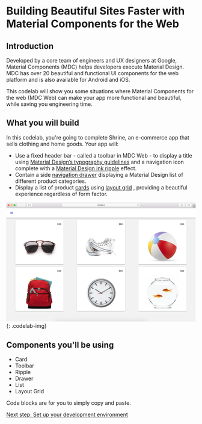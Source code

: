 <!--docs:
title: "Building Beautiful Sites"
layout: landing
section: codelabs
path: /codelabs/beautiful-sites-simplified/
-->

<!--
This is a simplified version of Building Beautiful Sites with MDC web
edited for a non-technical audience
-->


# Building Beautiful Sites Faster with Material Components for the Web

## Introduction

Developed by a core team of engineers and UX designers at Google, Material Components (MDC) helps developers execute Material Design. MDC has over 20 beautiful and functional UI components for the web platform and is also available for Android and iOS.

This codelab will show you some situations where Material Components for the web (MDC Web) can make your app more functional and beautiful, while saving you engineering time.

## What you will build

In this codelab, you're going to complete Shrine, an e-commerce app that sells clothing and home goods. Your app will:

- Use a fixed header bar - called a toolbar in MDC Web  - to display a title using [Material Design’s typography guidelines](https://material.io/go/design-typography) and a navigation icon complete with a [Material Design ink ripple](https://material.io/go/design-motion#material-motion-how-does-material-move) effect.
- Contain a side [navigation drawer](https://material.io/go/design-navigation-drawer) displaying a Material Design list of different product categories.
- Display a list of product [cards](https://material.io/go/design-cards#) using [layout grid](https://material.io/guidelines/layout/responsive-ui.html#responsive-ui-breakpoints) , providing a beautiful experience regardless of form factor.

![MDC Shrine](img/07-responsive.png)
{: .codelab-img}

## Components you'll be using

- Card
- Toolbar
- Ripple
- Drawer
- List
- Layout Grid

Code blocks are for you to simply copy and paste.

[Next step: Set up your development environment](./1-setup.md)
